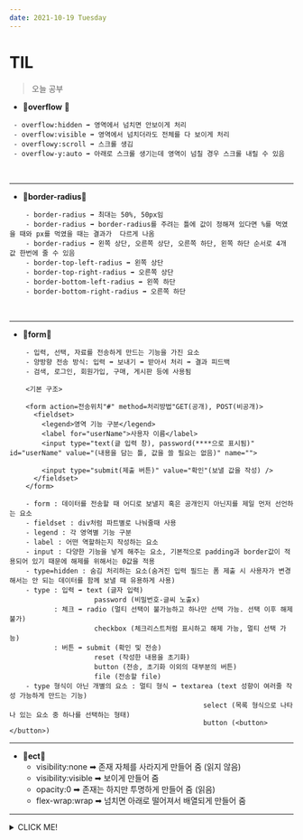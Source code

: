 ```yaml
---
date: 2021-10-19 Tuesday
---
```


# TIL

> 오늘 공부

   -  🚩**overflow** 🚩 <br />
   ```
    - overflow:hidden ➡ 영역에서 넘치면 안보이게 처리
    - overflow:visible ➡ 영역에서 넘치더라도 전체를 다 보이게 처리
    - overflowy:scroll ➡ 스크롤 생김
    - overflow-y:auto ➡ 아래로 스크롤 생기는데 영역이 넘칠 경우 스크롤 내릴 수 있음
```
<br />
<hr />

- 🚩**border-radius**🚩
```
    - border-radius ➡ 최대는 50%, 50px임
    - border-radius ➡ border-radius를 주려는 틀에 값이 정해져 있다면 %를 먹였을 때와 px를 먹였을 때는 결과가  다르게 나옴
    - border-radius ➡ 왼쪽 상단, 오른쪽 상단, 오른쪽 하단, 왼쪽 하단 순서로 4개 값 한번에 줄 수 있음
    - border-top-left-radius ➡ 왼쪽 상단
    - border-top-right-radius ➡ 오른쪽 상단
    - border-bottom-left-radius ➡ 왼쪽 하단
    - border-bottom-right-radius ➡ 오른쪽 하단
```

<br />
<hr /> 

- 🚩**form**🚩
```
    - 입력, 선택, 자료를 전송하게 만드는 기능을 가진 요소
    - 양방향 전송 방식: 입력 ➡ 보내기 ➡ 받아서 처리 ➡ 결과 피드백
    - 검색, 로그인, 회원가입, 구매, 게시판 등에 사용됨

    <기본 구조>

    <form action=전송위치"#" method=처리방법"GET(공개), POST(비공개)>
      <fieldset>
        <legend>영역 기능 구분</legend>
        <label for="userName">사용자 이름</label>
        <input type="text(글 입력 창), password(****으로 표시됨)" id="userName" value="(내용을 담는 틀, 값을 쓸 필요는 없음)" name=""> 

        <input type="submit(제출 버튼)" value="확인"(보낼 값을 작성) />
      </fieldset>
    </form>

    - form : 데이터를 전송할 때 어디로 보낼지 혹은 공개인지 아닌지를 제일 먼저 선언하는 요소
    - fieldset : div처럼 파트별로 나눠줄때 사용
    - legend : 각 영역별 기능 구분
    - label : 어떤 역할하는지 작성하는 요소
    - input : 다양한 기능을 넣게 해주는 요소, 기본적으로 padding과 border값이 적용되어 있기 때문에 해제를 위해서는 0값을 적용
    - type=hidden : 숨김 처리하는 요소(숨겨진 입력 필드는 폼 제출 시 사용자가 변경해서는 안 되는 데이터를 함께 보낼 때 유용하게 사용)
    - type : 입력 ➡ text (글자 입력)
                     password (비밀번호-글씨 노출x)
           : 체크 ➡ radio (멀티 선택이 불가능하고 하나만 선택 가능. 선택 이후 해제 불가)
                     checkbox (체크리스트처럼 표시하고 해제 가능, 멀티 선택 가능)
           : 버튼 ➡ submit (확인 및 전송)
                     reset (작성한 내용을 초기화)
                     button (전송, 초기화 이외의 대부분의 버튼)
                     file (전송할 file)
    - type 형식이 아닌 개별의 요소 : 멀티 형식 ➡ textarea (text 성향이 여러줄 작성 가능하게 만드는 기능)
                                                select (목록 형식으로 나타나 있는 요소 중 하나를 선택하는 형태)
                                                button (<button></button>)
```
    

<hr />
    
  - 🚩**ect**🚩 <br />
      - visibility:none ➡ 존재 자체를 사라지게 만들어 줌 (읽지 않음) <br />
      - visibility:visible ➡ 보이게 만들어 줌 <br />
      - opacity:0 ➡ 존재는 하지만 투명하게 만들어 줌 (읽음) <br />
      - flex-wrap:wrap ➡ 넘치면 아래로 떨어져서 배열되게 만들어 줌 <br />

-----
<details>
<summary>CLICK ME!</summary>  

- https://aboooks.tistory.com/84
- https://aboooks.tistory.com/287
- https://www.nextree.co.kr/p8428/
- http://tcpschool.com/html-input-types/hidden
</detials>  
